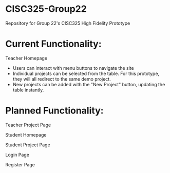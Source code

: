 # CISC325-Group22

Repository for Group 22's CISC325 High Fidelity Prototype

# Current Functionality:

Teacher Homepage

- Users can interact with menu buttons to navigate the site
- Individual projects can be selected from the table. For this prototype, they will all redirect to the same demo project.
- New projects can be added with the "New Project" button, updating the table instantly. 

# Planned Functionality:

Teacher Project Page

Student Homepage

Student Project Page

Login Page

Register Page
